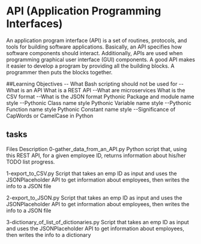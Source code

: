 # API (Application Programming Interfaces)

An application program interface (API) is a set of routines, protocols, and tools for building software applications. Basically, an API specifies how software components should interact. Additionally, APIs are used when programming graphical user interface (GUI) components. A good API makes it easier to develop a program by providing all the building blocks. A programmer then puts the blocks together.

##Learning Objectives
-- What Bash scripting should not be used for
--What is an API
What is a REST API
--What are microservices
What is the CSV format
--What is the JSON format
Pythonic Package and module name style
--Pythonic Class name style
Pythonic Variable name style
--Pythonic Function name style
Pythonic Constant name style
--Significance of CapWords or CamelCase in Python

## tasks
Files	Description
0-gather_data_from_an_API.py	Python script that, using this REST API, for a given employee ID, returns information about his/her TODO list progress.

1-export_to_CSV.py
Script that takes an emp ID as input and uses the JSONPlaceholder API to get information about employees, then writes the info to a JSON file

2-export_to_JSON.py
Script that takes an emp ID as input and uses the JSONPlaceholder API to get information about employees, then writes the info to a JSON file

3-dictionary_of_list_of_dictionaries.py	
Script that takes an emp ID as input and uses the JSONPlaceholder API to get information about employees, then writes the info to a dictionary
